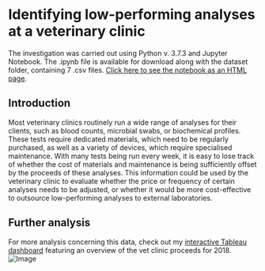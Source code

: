 # Identifying low-performing analyses at a veterinary clinic

The investigation was carried out using Python v. 3.7.3 and Jupyter Notebook. The .ipynb file is available for download along with the dataset folder, containing 7 .csv files. [Click here to see the notebook as an HTML page](https://alepoptosis.github.io/vet_clinic_analysis/vet_clinic_analysis.html).

## Introduction

Most veterinary clinics routinely run a wide range of analyses for their clients, such as blood counts, microbial swabs, or biochemical profiles. These tests require dedicated materials, which need to be regularly purchased, as well as a variety of devices, which require specialised maintenance. With many tests being run every week, it is easy to lose track of whether the cost of materials and maintenance is being sufficiently offset by the proceeds of these analyses. This information could be used by the veterinary clinic to evaluate whether the price or frequency of certain analyses needs to be adjusted, or whether it would be more cost-effective to outsource low-performing analyses to external laboratories.

## Further analysis

For more analysis concerning this data, check out my [interactive Tableau dashboard](https://public.tableau.com/profile/alepoptosis#!/vizhome/Vetclinic2018overview/2018overview?publish=yes) featuring an overview of the vet clinic proceeds for 2018.
![Image](https://i.imgur.com/mwWsHXa.png)
